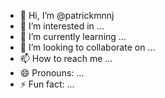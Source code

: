 - 👋 Hi, I’m @patrickmnnj
- 👀 I’m interested in ...
- 🌱 I’m currently learning ...
- 💞️ I’m looking to collaborate on ...
- 📫 How to reach me ...
- 😄 Pronouns: ...
- ⚡ Fun fact: ...

<!---
patrickmnnj/patrickmnnj is a ✨ special ✨ repository because its `README.md` (this file) appears on your GitHub profile.
You can click the Preview link to take a look at your changes.
--->
